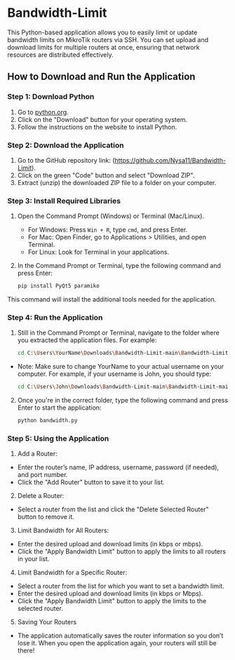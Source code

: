 # Bandwidth-Limit

This Python-based application allows you to easily limit or update bandwidth limits on MikroTik routers via SSH. You can set upload and download limits for multiple routers at once, ensuring that network resources are distributed effectively.

## How to Download and Run the Application

### Step 1: Download Python

1. Go to [python.org](https://www.python.org/downloads/).
2. Click on the "Download" button for your operating system.
3. Follow the instructions on the website to install Python.


### Step 2: Download the Application

1. Go to the GitHub repository link: (https://github.com/Nysa11/Bandwidth-Limit).
2. Click on the green "Code" button and select "Download ZIP".
3. Extract (unzip) the downloaded ZIP file to a folder on your computer.

### Step 3: Install Required Libraries

1. Open the Command Prompt (Windows) or Terminal (Mac/Linux).
   - For Windows: Press `Win + R`, type `cmd`, and press Enter.
   - For Mac: Open Finder, go to Applications > Utilities, and open Terminal.
   - For Linux: Look for Terminal in your applications.

2. In the Command Prompt or Terminal, type the following command and press Enter:

   ```bash
   pip install PyQt5 paramiko

This command will install the additional tools needed for the application.

### Step 4: Run the Application

1. Still in the Command Prompt or Terminal, navigate to the folder where you extracted the application files. For example:

   ```bash
   cd C:\Users\YourName\Downloads\Bandwidth-Limit-main\Bandwidth-Limit-main
   
- Note: Make sure to change YourName to your actual username on your computer. For example, if your username is John, you should type:

   ```bash
   cd C:\Users\John\Downloads\Bandwidth-Limit-main\Bandwidth-Limit-main

2. Once you're in the correct folder, type the following command and press Enter to start the application:

   ```bash
   python bandwidth.py

### Step 5: Using the Application

1. Add a Router:
  - Enter the router’s name, IP address, username, password (if needed), and port number.
  - Click the "Add Router" button to save it to your list.

2. Delete a Router:
  - Select a router from the list and click the "Delete Selected Router" button to remove it.

3. Limit Bandwidth for All Routers:
  - Enter the desired upload and download limits (in kbps or mbps).
  - Click the "Apply Bandwidth Limit" button to apply the limits to all routers in your list.

4. Limit Bandwidth for a Specific Router:
  - Select a router from the list for which you want to set a bandwidth limit.
  - Enter the desired upload and download limits (in kbps or Mbps).
  - Click the "Apply Bandwidth Limit" button to apply the limits to the selected router.

5. Saving Your Routers
  - The application automatically saves the router information so you don’t lose it. When you open the application again, your routers will still be there!
